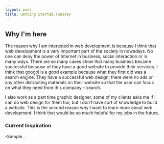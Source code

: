 ```yaml
---
layout: post
title: Getting Started.Tuesday
---
```



<h2> Why I'm here </h2>
  The reason why I am interested in web development is because I think that web development is a very important part of the society in nowadays. No one can deny the power of Internet in business, social interaction or in many ways. There are so many cases show that many business became successful because of they have a good website to provide their services. I think that googol is a good example because what they first did was a search engine. They have a successful web design; there were no ads or any other distracting materials on their website so that the user can focus on what they need from this company – search.  

  I also work as a part time graphic designer, some of my clients asks me if I can do web design for them too, but I don’t have sort of knowledge to build a website. This is the second reason why I want to learn more about web development. I think that would be so much helpful for my jobs in the future.

<h3> Current Inspiration </h3>
-Sample...
